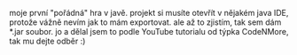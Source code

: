 moje první "pořádná" hra v javě. projekt si musíte otevřít v nějakém java IDE, protože vážně nevím jak to mám exportovat. ale až to zjistím, tak sem dám *.jar soubor. jo a dělal jsem to podle YouTube tutorialu od týpka CodeNMore, tak mu dejte odběr :)
